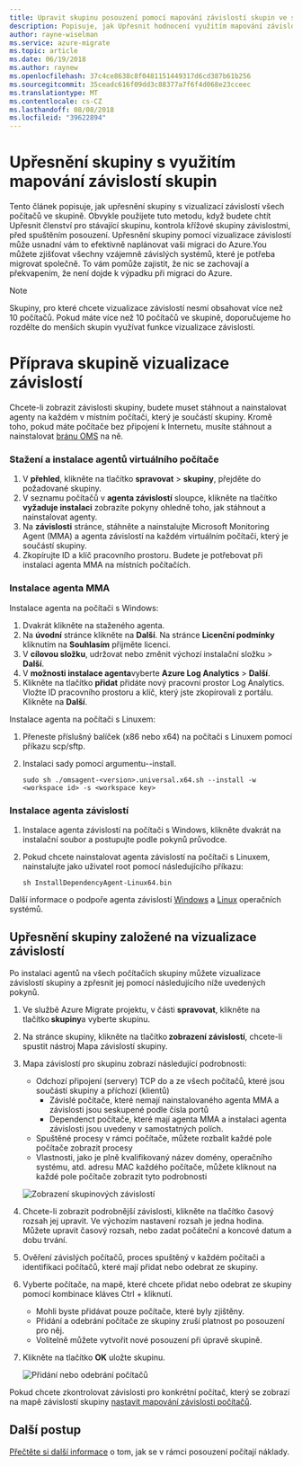 ```yaml
---
title: Upravit skupinu posouzení pomocí mapování závislostí skupin ve službě Azure Migrate | Dokumentace Microsoftu
description: Popisuje, jak Upřesnit hodnocení využitím mapování závislostí skupiny ve službě Azure Migrate.
author: rayne-wiselman
ms.service: azure-migrate
ms.topic: article
ms.date: 06/19/2018
ms.author: raynew
ms.openlocfilehash: 37c4ce8638c8f0481151449317d6cd387b61b256
ms.sourcegitcommit: 35ceadc616f09dd3c88377a7f6f4d068e23cceec
ms.translationtype: MT
ms.contentlocale: cs-CZ
ms.lasthandoff: 08/08/2018
ms.locfileid: "39622894"
---
```

# <a name="refine-a-group-using-group-dependency-mapping"></a>Upřesnění skupiny s využitím mapování závislostí skupin

Tento článek popisuje, jak upřesnění skupiny s vizualizací závislostí všech počítačů ve skupině. Obvykle použijete tuto metodu, když budete chtít Upřesnit členství pro stávající skupinu, kontrola křížové skupiny závislostmi, před spuštěním posouzení. Upřesnění skupiny pomocí vizualizace závislostí může usnadní vám to efektivně naplánovat vaši migraci do Azure.You můžete zjišťovat všechny vzájemně závislých systémů, které je potřeba migrovat společně. To vám pomůže zajistit, že nic se zachovají a překvapením, že není dojde k výpadku při migraci do Azure. 


> [!NOTE]
> Skupiny, pro které chcete vizualizace závislostí nesmí obsahovat více než 10 počítačů. Pokud máte více než 10 počítačů ve skupině, doporučujeme ho rozdělte do menších skupin využívat funkce vizualizace závislostí.


# <a name="prepare-the-group-for-dependency-visualization"></a>Příprava skupině vizualizace závislostí
Chcete-li zobrazit závislosti skupiny, budete muset stáhnout a nainstalovat agenty na každém v místním počítači, který je součástí skupiny. Kromě toho, pokud máte počítače bez připojení k Internetu, musíte stáhnout a nainstalovat [bránu OMS](../log-analytics/log-analytics-oms-gateway.md) na ně.

### <a name="download-and-install-the-vm-agents"></a>Stažení a instalace agentů virtuálního počítače
1. V **přehled**, klikněte na tlačítko **spravovat** > **skupiny**, přejděte do požadované skupiny.
2. V seznamu počítačů v **agenta závislostí** sloupce, klikněte na tlačítko **vyžaduje instalaci** zobrazíte pokyny ohledně toho, jak stáhnout a nainstalovat agenty.
3. Na **závislosti** stránce, stáhněte a nainstalujte Microsoft Monitoring Agent (MMA) a agenta závislostí na každém virtuálním počítači, který je součástí skupiny.
4. Zkopírujte ID a klíč pracovního prostoru. Budete je potřebovat při instalaci agenta MMA na místních počítačích.

### <a name="install-the-mma"></a>Instalace agenta MMA

Instalace agenta na počítači s Windows:

1. Dvakrát klikněte na staženého agenta.
2. Na **úvodní** stránce klikněte na **Další**. Na stránce **Licenční podmínky** kliknutím na **Souhlasím** přijměte licenci.
3. V **cílovou složku**, udržovat nebo změnit výchozí instalační složku > **Další**. 
4. V **možnosti instalace agenta**vyberte **Azure Log Analytics** > **Další**. 
5. Klikněte na tlačítko **přidat** přidáte nový pracovní prostor Log Analytics. Vložte ID pracovního prostoru a klíč, který jste zkopírovali z portálu. Klikněte na **Další**.


Instalace agenta na počítači s Linuxem:

1. Přeneste příslušný balíček (x86 nebo x64) na počítači s Linuxem pomocí příkazu scp/sftp.
2. Instalaci sady pomocí argumentu--install.

    ```sudo sh ./omsagent-<version>.universal.x64.sh --install -w <workspace id> -s <workspace key>```


### <a name="install-the-dependency-agent"></a>Instalace agenta závislostí
1. Instalace agenta závislostí na počítači s Windows, klikněte dvakrát na instalační soubor a postupujte podle pokynů průvodce.
2. Pokud chcete nainstalovat agenta závislostí na počítači s Linuxem, nainstalujte jako uživatel root pomocí následujícího příkazu:

    ```sh InstallDependencyAgent-Linux64.bin```

Další informace o podpoře agenta závislostí [Windows](../monitoring/monitoring-service-map-configure.md#supported-windows-operating-systems) a [Linux](../monitoring/monitoring-service-map-configure.md#supported-linux-operating-systems) operačních systémů.

## <a name="refine-the-group-based-on-dependency-visualization"></a>Upřesnění skupiny založené na vizualizace závislostí
Po instalaci agentů na všech počítačích skupiny můžete vizualizace závislostí skupiny a zpřesnit jej pomocí následujícího níže uvedených pokynů.

1. Ve službě Azure Migrate projektu, v části **spravovat**, klikněte na tlačítko **skupiny**a vyberte skupinu.
2. Na stránce skupiny, klikněte na tlačítko **zobrazení závislostí**, chcete-li spustit nástroj Mapa závislostí skupiny.
3. Mapa závislostí pro skupinu zobrazí následující podrobnosti:
    - Odchozí připojení (servery) TCP do a ze všech počítačů, které jsou součástí skupiny a příchozí (klientů)
        - Závislé počítače, které nemají nainstalovaného agenta MMA a závislosti jsou seskupené podle čísla portů
        - Dependenct počítače, které mají agenta MMA a instalaci agenta závislosti jsou uvedeny v samostatných polích. 
    - Spuštěné procesy v rámci počítače, můžete rozbalit každé pole počítače zobrazit procesy
    - Vlastnosti, jako je plně kvalifikovaný název domény, operačního systému, atd. adresu MAC každého počítače, můžete kliknout na každé pole počítače zobrazit tyto podrobnosti

     ![Zobrazení skupinových závislostí](./media/how-to-create-group-dependencies/view-group-dependencies.png)

3. Chcete-li zobrazit podrobnější závislosti, klikněte na tlačítko časový rozsah jej upravit. Ve výchozím nastavení rozsah je jedna hodina. Můžete upravit časový rozsah, nebo zadat počáteční a koncové datum a dobu trvání.
4. Ověření závislých počítačů, proces spuštěný v každém počítači a identifikaci počítačů, které mají přidat nebo odebrat ze skupiny.
5. Vyberte počítače, na mapě, které chcete přidat nebo odebrat ze skupiny pomocí kombinace kláves Ctrl + kliknutí.
    - Mohli byste přidávat pouze počítače, které byly zjištěny.
    - Přidání a odebrání počítače ze skupiny zruší platnost po posouzení pro něj.
    - Volitelně můžete vytvořit nové posouzení při úpravě skupině.
5. Klikněte na tlačítko **OK** uložte skupinu.

    ![Přidání nebo odebrání počítačů](./media/how-to-create-group-dependencies/add-remove.png)

Pokud chcete zkontrolovat závislosti pro konkrétní počítač, který se zobrazí na mapě závislostí skupiny [nastavit mapování závislosti počítačů](how-to-create-group-machine-dependencies.md).


## <a name="next-steps"></a>Další postup

[Přečtěte si další informace](concepts-assessment-calculation.md) o tom, jak se v rámci posouzení počítají náklady.
